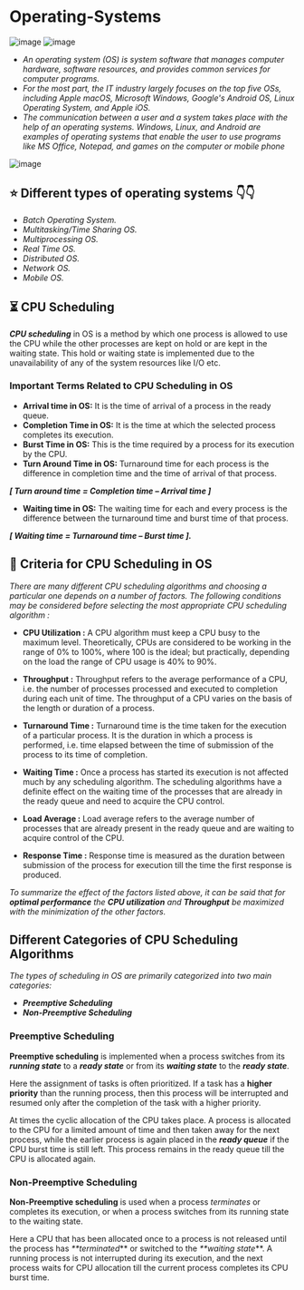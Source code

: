 # Operating-Systems
![image](https://user-images.githubusercontent.com/90320839/170823490-cae9149f-c105-4038-91a0-c1f64fb1057b.png)
![image](https://user-images.githubusercontent.com/90320839/170823641-cda8b156-b3ba-4b12-9cbd-0cbf0e560078.png)

- *An operating system (OS) is system software that manages computer hardware, software resources, and provides common services for computer programs.*
- *For the most part, the IT industry largely focuses on the top five OSs, including Apple macOS, Microsoft Windows, Google's Android OS, Linux Operating System, and Apple iOS.*
- *The communication between a user and a system takes place with the help of an operating systems. Windows, Linux, and Android are examples of operating systems that enable the user to use programs like MS Office, Notepad, and games on the computer or mobile phone*

![image](https://user-images.githubusercontent.com/90320839/170823596-6af712e2-9a9c-4ae4-b5f1-42189a2bd2ca.png)

## ⭐ Different types of operating systems 👇👇
- *Batch Operating System.*
- *Multitasking/Time Sharing OS.*
- *Multiprocessing OS.*
- *Real Time OS.*
- *Distributed OS.*
- *Network OS.*
- *Mobile OS.*

## ⏳ CPU Scheduling
**_CPU scheduling_** in OS is a method by which one process is allowed to use the CPU while the other processes are kept on hold or are kept in the waiting state. This hold or waiting state is implemented due to the unavailability of any of the system resources like I/O etc.

### Important Terms Related to CPU Scheduling in OS
- **Arrival time in OS:** It is the time of arrival of a process in the ready queue.
- **Completion Time in OS:** It is the time at which the selected process completes its execution.
- **Burst Time in OS:** This is the time required by a process for its execution by the CPU.
- **Turn Around Time in OS:** Turnaround time for each process is the difference in completion time and the time of arrival of that process. 

**_[ Turn around time = Completion time – Arrival time ]_**
- **Waiting time in OS:** The waiting time for each and every process is the difference between the turnaround time and burst time of that process.

**_[ Waiting time = Turnaround time – Burst time ]._**


## 🤔 Criteria for CPU Scheduling in OS
_There are many different CPU scheduling algorithms and choosing a particular one depends on a number of factors. The following conditions may be considered before selecting the most appropriate CPU scheduling algorithm :_

- **CPU Utilization :**
A CPU algorithm must keep a CPU busy to the maximum level. Theoretically, CPUs are considered to be working in the range of 0% to 100%, where 100 is the ideal; but practically, depending on the load the range of CPU usage is 40% to 90%.

- **Throughput :**
Throughput refers to the average performance of a CPU, i.e. the number of processes processed and executed to completion during each unit of time. The throughput of a CPU varies on the basis of the length or duration of a process.

- **Turnaround Time :**
Turnaround time is the time taken for the execution of a particular process. It is the duration in which a process is performed, i.e. time elapsed between the time of submission of the process to its time of completion.

- **Waiting Time :**
Once a process has started its execution is not affected much by any scheduling algorithm. The scheduling algorithms have a definite effect on the waiting time of the processes that are already in the ready queue and need to acquire the CPU control. 

- **Load Average :**
Load average refers to the average number of processes that are already present in the ready queue and are waiting to acquire control of the CPU.

- **Response Time :**
Response time is measured as the duration between submission of the process for execution till the time the first response is produced.

_To summarize the effect of the factors listed above, it can be said that for **optimal performance** the **CPU utilization** and **Throughput** be maximized with the minimization of the other factors._

## Different Categories of CPU Scheduling Algorithms
_The types of scheduling in OS are primarily categorized into two main categories:_
- _**Preemptive Scheduling**_
- _**Non-Preemptive Scheduling**_

### Preemptive Scheduling
**Preemptive scheduling** is implemented when a process switches from its **_running state_** to a **_ready state_** or from its **_waiting state_** to the **_ready state_**.

Here the assignment of tasks is often prioritized. If a task has a **higher priority** than the running process, then this process will be interrupted and resumed only after the completion of the task with a higher priority.

At times the cyclic allocation of the CPU takes place. A process is allocated to the CPU for a limited amount of time and then taken away for the next process, while the earlier process is again placed in the **_ready queue_** if the CPU burst time is still left. This process remains in the ready queue till the CPU is allocated again.

### Non-Preemptive Scheduling
**Non-Preemptive scheduling** is used when a process _terminates_ or completes its execution, or when a process switches from its running state to the waiting state.

Here a CPU that has been allocated once to a process is not released until the process has _**terminated_** or switched to the _**waiting state_**. A running process is not interrupted during its execution, and the next process waits for CPU allocation till the current process completes its CPU burst time.